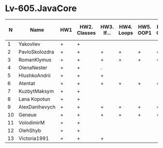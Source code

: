 # Lv-605.JavaCore

N|Name| HW1 | HW2. Classes|HW3. If...|HW4. Loops|HW5. OOP1 |HW6. OOP2 |HW7. Inner classes| HW8. Collection | HW9. String|HW10. Exception|HW11. Thread. IO|HW12. Java8
--|--|--|--|--|--|--|--|--|--|--|--|--|--
1|Yakovliev|+|+|||||||||||
2|PavloSkolozdra|+|+|+|+|+|+|+|+|+|+|.||
3|RomanKlymus|+|+|+|+|+|+|+|+|+|+|+||
4|OlenaNester|+|+|.||||||||||
5|HlushkoAndrii|+|+|+||||||||||
6|Atentat|+|+|+|+|+|+|+|+|+|+|||
7|KuzbytMaksym|+|+|||||||||||
8|Lana Kopotun|+|+|||||||||||
9|AlexDanihevych|+|+|+|+|+|+|+|+|||||
10|Geneue|+|+|+|+|+|+|+|+|+||||
11|VolodimirM|+|+|||||||||||
12|OlehShyb|+|+|||||||||||
13|Victoria1991|+|+|+||||||||||
